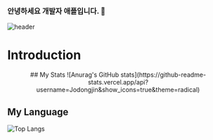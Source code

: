 ### 안녕하세요 개발자 애플입니다. 👋
![header](https://capsule-render.vercel.app/api?type=waving&color=gradient&height=200&section=header&text=Developer%20Apple&fontSize=70&animation=twinkling&fontAlignY=35&fontColor=FFFFFF)

# Introduction
<div align='center'>
  ## My Stats 
  ![Anurag's GitHub stats](https://github-readme-stats.vercel.app/api?username=Jodongjin&show_icons=true&theme=radical)
</div>


## My Language
![Top Langs](https://github-readme-stats.vercel.app/api/top-langs/?username=Jodongjin&langs_count=10&layout=compact&theme=dark)
